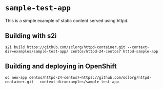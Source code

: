 # `sample-test-app`
This is a simple example of static content served using httpd.

## Building with s2i
```
s2i build https://github.com/sclorg/httpd-container.git --context-dir=examples/sample-test-app/ centos/httpd-24-centos7 httpd-sample-app
```

## Building and deploying in OpenShift
```
oc new-app centos/httpd-24-centos7~https://github.com/sclorg/httpd-container.git --context-dir=examples/sample-test-app
```
